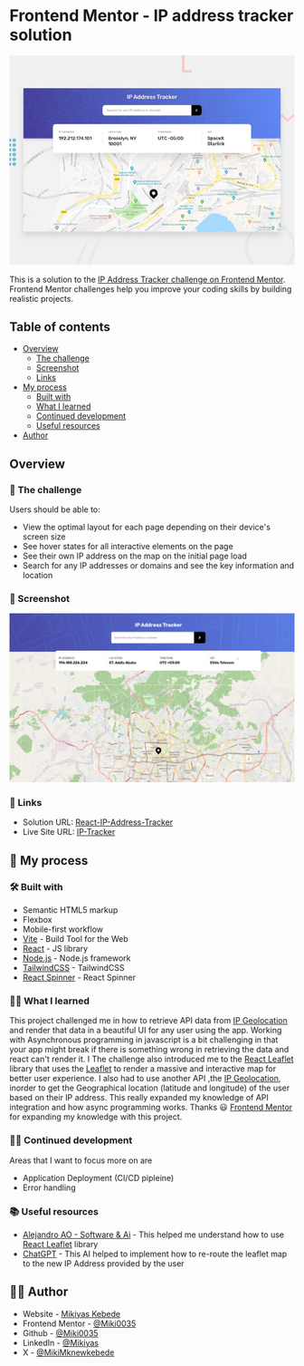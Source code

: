 # Frontend Mentor - IP address tracker solution

![Design preview for the IP address tracker coding challenge](./design/desktop-preview.jpg)

This is a solution to the [IP Address Tracker challenge on Frontend Mentor](https://www.frontendmentor.io/challenges/ip-address-tracker-I8-0yYAH0). Frontend Mentor challenges help you improve your coding skills by building realistic projects.

## Table of contents

- [Overview](#overview)
  - [The challenge](#the-challenge)
  - [Screenshot](#screenshot)
  - [Links](#links)
- [My process](#my-process)
  - [Built with](#built-with)
  - [What I learned](#what-i-learned)
  - [Continued development](#continued-development)
  - [Useful resources](#useful-resources)
- [Author](#author)

## Overview

### 💪 The challenge

Users should be able to:

- View the optimal layout for each page depending on their device's screen size
- See hover states for all interactive elements on the page
- See their own IP address on the map on the initial page load
- Search for any IP addresses or domains and see the key information and location

### 📸 Screenshot

![desktop view](./public/ip_tracker.png)

### 🔗 Links

- Solution URL: [React-IP-Address-Tracker](https://github.com/Miki0035/react-url-shorten)
- Live Site URL: [IP-Tracker](https://react-url-shorten-cgay.onrender.com/)

## 🤔 My process

### 🛠️ Built with

- Semantic HTML5 markup
- Flexbox
- Mobile-first workflow
- [Vite](https://vite.dev/) - Build Tool for the Web
- [React](https://reactjs.org/) - JS library
- [Node.js](https://nodejs.org) - Node.js framework
- [TailwindCSS](https://tailwindcss.com/) - TailwindCSS 
- [React Spinner](https://www.davidhu.io/react-spinners/) - React Spinner

### 👨‍🏫 What I learned

This project challenged me in how to retrieve API data from [IP Geolocation](https://geo.ipify.org) and render that data in a beautiful UI for any user using the app. Working with  Asynchronous programming in javascript is a bit challenging in that your app might break if there is something wrong  in retrieving the data and react can't render it. I The challenge also introduced me to the [React Leaflet](https://react-leaflet.js.org/) library that uses the [Leaflet](https://leafletjs.com/) to render a massive and interactive map for better user experience. I also had to use another API ,the [IP Geolocation](https://ip-api.com), inorder to get the Geographical location (latitude and longitude) of the user based on their IP address. This really expanded my knowledge of API integration and how  async programming works. Thanks 😃 [Frontend Mentor](https://www.frontendmentor.io) for expanding my knowledge with this project.

### 🏃‍♂️ Continued development

Areas that I want to focus more on are

- Application Deployment (CI/CD pipleine)
- Error handling 

### 📚 Useful resources

- [Alejandro AO - Software & Ai](https://www.youtube.com/watch?v=jD6813wGdBA&t=1991s) - This helped me understand how to use [React Leaflet](https://react-leaflet.js.org/) library
- [ChatGPT](https://chatgpt.com) - This AI helped to implement how to re-route the leaflet map to the new IP Address provided by the user

## 👨‍🦱 Author

- Website - [Mikiyas Kebede](https://my-portfolio-pvae.onrender.com)
- Frontend Mentor - [@Miki0035](https://www.frontendmentor.io/profile/Miki0035)
- Github - [@Miki0035](https://github.com/Miki0035)
- LinkedIn - [@Mikiyas](https://www.linkedin.com/in/mikiyas-kebede-b661aa225/)
- X - [@MikiMknewkebede](https://x.com/MikiMknewkebede)

